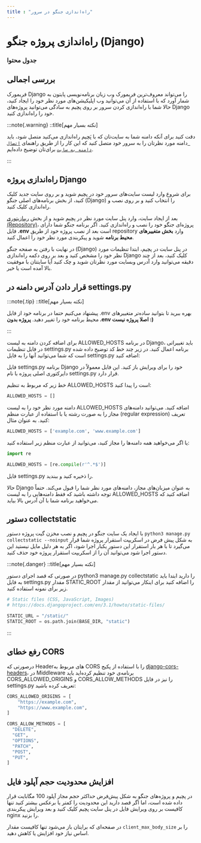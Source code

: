 ```yaml
---
title : "راه‌اندازی جنگو در سرور"
---
```


#    راه‌اندازی پروژه جنگو (Django)

### جدول محتوا

## بررسی اجمالی 

فریمورک Django را می‌تواند معروف‌ترین فریمورک وب زبان برنامه‌نویسی پایتون به شمار آورد که با استفاده از آن می‌توانید وب اپلیکیشن‌های مورد نظر خود را ایجاد کنید، حالا شما با راه‌اندازی کردن سرور بر روی پچیم به ساد‌گی می‌توانید پروژه‌های Django خود را راه‌اندازی کنید.

:::note{.warning}
::title[نکته بسیار مهم]

دقت کنید برای آنکه دامنه شما به سایت‌تان که با پَچیم راه‌اندازی می‌کنید متصل شود، باید دامنه مورد نظرتان را به سرور خود متصل کنید که این کار را از طریق راهنمای [`اتصال دامنه به سایت`](/sites/setup-site/connect-domain-to-site) برای‌تان توضیح داده‌ایم.

:::

## راه‌اندازی پروژه‌ Django

برای شروع وارد لیست سایت‌های سرور خود در پچیم شوید و بر روی سایت جدید کلیک کنید، از بخش برنامه‌های اصلی جنگو (Django) را انتخاب کنید و بر روی نصب و راه‌اندازی کلیک کنید.

بعد از ایجاد سایت، وارد پنل سایت مورد نظر در پچیم شوید و از بخش [ریپازیتوری (Repository)](/sites/setup-site/setup-application)، پروژه‌ای جنگو خود را نصب و راه‌اندازی کنید.  اگر برنامه جنگو شما دارای فایل **.env** است بعد از نصب پروژه خود از طریق repository وارد **بخش متغییرهای محیط برنامه** شوید و پیکربندی مورد نظر خود را اعمال کنید.

در نهایت با رفتن به صفحه جنگو (Django) در پنل سایت در پچیم، ابتدا تنظیمات مورد نظر خود را مشخص کنید و بعد بر روی دکمه راه‌اندازی Django کلیک کنید، بعد از چند دقیقه می‌توانید وارد آدرس وبسایت مورد نظرتان شوید و چک کنید آیا سایتتان با موفقیت بالا آمده است یا خیر.

## قرار دادن آدرس دامنه در settings.py

:::note{.tip}
::title[نکته بسیار مهم]

 پیشنهاد می‌کنیم حتما در برنامه‌ خود از فایل .env بهره ببرید تا بتوانید ساده‌تر متغییرهای محیط برنامه خود را تغییر دهید. **پروژه بدون .env اصلا پروژه نیست :)**

:::

برای اضافه کردن دامنه به لیست ALLOWED_HOSTS در برنامه Django، باید تغییراتی در فایل تنظیمات settings.py برنامه اعمال کنید. در زیر چند خط کد توضیح داده شده است که شما می‌توانید آنها را به فایل settings.py اضافه کنید:

فایل settings.py برنامه Django خود را برای ویرایش باز کنید. این فایل معمولاً در دایرکتوری اصلی پروژه با نام settings.py قرار دارد.

خط زیر که مربوط به تنظیم ALLOWED_HOSTS است را پیدا کنید:


```python
ALLOWED_HOSTS = []
```

دامنه مورد نظر خود را به لیست ALLOWED_HOSTS اضافه کنید. می‌توانید دامنه‌های مجاز را به صورت رشته یا با استفاده از عبارت منظم (regular expression) تعریف کنید. به عنوان مثال:

```python
ALLOWED_HOSTS = ['example.com', 'www.example.com']
```
یا اگر می‌خواهید همه دامنه‌ها را مجاز کنید، می‌توانید از عبارت منظم زیر استفاده کنید:

```python
import re

ALLOWED_HOSTS = [re.compile(r'^.*$')]
```

فایل settings.py را ذخیره کنید و ببندید.

حالا Django به عنوان میزبان‌های مجاز، دامنه‌های مورد نظر شما را قبول می‌کند. حتماً توجه داشته باشید که فقط دامنه‌هایی را به لیست ALLOWED_HOSTS اضافه کنید که می‌خواهید برنامه شما با آن آدرس بالا بیاید.

## دستور collectstatic 

با ایجاد یک سایت جنگو در پچیم و نصب مخزن گیت پروژه دستور `python3 manage.py collectstatic --noinput` به شکل پیش فرض در اسکریپت استقرار پروژه شما قرار می‌گیرد تا با هر بار استقرار این دستور یکبار اجرا شود، اگر به هر دلیل مایل نیستید این دستور اجرا شود می‌توانید آن را از اسکریپت استقرار پروژه خود حذف کنید.

:::note{.danger}
::title[نکته بسیار مهم]

در صورتی که قصد اجرای دستور python3 manage.py collectstatic را دارید ابتدا باید به فایل settings.py مقدار STATIC_ROOT را اضافه کنید برای اینکار می‌توانید از مقدار زیر برای نمونه استفاده کنید.

```python
# Static files (CSS, JavaScript, Images)
# https://docs.djangoproject.com/en/3.1/howto/static-files/

STATIC_URL = "/static/"
STATIC_ROOT = os.path.join(BASE_DIR, "static")
```
:::

## رفع خطای CORS

درصورتی که Headerهای مربوط به CORS را با استفاده از پکیج [django-cors-headers](https://pypi.org/project/django-cors-headers/)، در Middleware برنامه‌ی خود تنظیم کرده‌اید باید CORS_ALLOWED_ORIGINS و CORS_ALLOW_METHODS را نیز در فایل settings.py تعریف کرده باشید:

```python
CORS_ALLOWED_ORIGINS = [
    "https://example.com",
    "https://www.example.com",
]

CORS_ALLOW_METHODS = [
  "DELETE",
  "GET",
  "OPTIONS",
  "PATCH",
  "POST",
  "PUT",
]
```

## افزایش محدودیت حجم آپلود فایل

در پچیم و پروژه‌های جنگو به شکل پیش‌فرض حداکثر حجم مجاز آپلود 100 مگابایت قرار داده شده است، اما اگر قصد دارید این محدودیت را کمتر یا برعکس بیشتر کنید تنها کافیست بر روی ویرایش فایل در پنل سایت پچیم کلیک کنید و بعد ویرایش پیکربندی nginx را بزنید.

در صفحه‌ای که برایتان باز می‌شود تنها کافیست مقدار `client_max_body_size` را بر اساس نیاز خود افزایش یا کاهش دهید.
